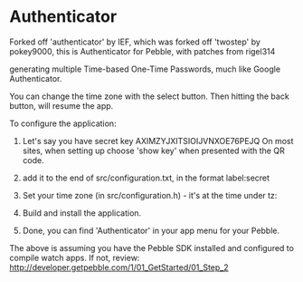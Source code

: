 Authenticator
=============

Forked off 'authenticator' by IEF, which was forked off 'twostep' by pokey9000, this is Authenticator for Pebble, with patches from rigel314 

generating multiple Time-based One-Time Passwords, much like Google Authenticator.

You can change the time zone with the select button.  Then hitting the back button, will resume the app.

To configure the application:

1. Let's say you have secret key AXIMZYJXITSIOIJVNXOE76PEJQ 
On most sites, when setting up choose 'show key' when presented with the QR code.

2. add it to the end of src/configuration.txt, in the format 
label:secret

3. Set your time zone (in src/configuration.h) - it's at the time under tz:

4. Build and install the application.

5. Done, you can find 'Authenticator' in your app menu for your Pebble.

The above is assuming you have the Pebble SDK installed and configured to compile watch apps.
If not, review: http://developer.getpebble.com/1/01_GetStarted/01_Step_2
